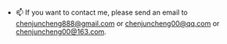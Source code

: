 - 📫 If you want to contact me, please send an email to chenjuncheng888@gmail.com or chenjuncheng00@qq.com or chenjuncheng00@163.com.
